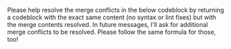 Please help resolve the merge conflicts in the below codeblock by returning a codeblock with the exact same content (no syntax or lint fixes) but with the merge contents resolved. In future messages, I'll ask for additional merge conflicts to be resolved. Please follow the same formula for those, too!
